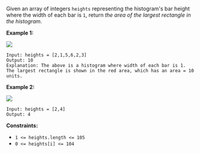 Given an array of integers `heights` representing the histogram's bar height where the width of each bar is `1`, return _the area of the largest rectangle in the histogram_.

**Example 1:**

![](https://assets.leetcode.com/uploads/2021/01/04/histogram.jpg)

```
Input: heights = [2,1,5,6,2,3]
Output: 10
Explanation: The above is a histogram where width of each bar is 1.
The largest rectangle is shown in the red area, which has an area = 10 units.

```

**Example 2:**

![](https://assets.leetcode.com/uploads/2021/01/04/histogram-1.jpg)

```
Input: heights = [2,4]
Output: 4

```

**Constraints:**

- `1 <= heights.length <= 105`
- `0 <= heights[i] <= 104`